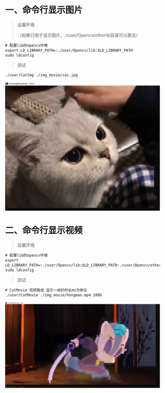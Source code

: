 # 一、命令行显示图片

> 设置环境
>
> （如果只用于显示图片，./user/Opencv/otherlib目录可以删去）

```
# 配置lib的opencv环境
export LD_LIBRARY_PATH=:./user/Opencv/lib:$LD_LIBRARY_PATH
sudo ldconfig
```

> 测试

```
./user/CatImg ./img_movie/cai.jpg
```

![image-20230806235646744](.\img_movie\image-20230806235646744.png)

# 二、命令行显示视频

> 设置环境

```
# 配置lib的opencv环境
export LD_LIBRARY_PATH=:./user/Opencv/lib:$LD_LIBRARY_PATH:./user/Opencv/otherlib
sudo ldconfig
```

> 测试

```
# CatMovie 视频路径 显示一帧的时长ms为单位
./user/CatMovie ./img_movie/hongmao.mp4 2000
```

![image-20230807004041422](.\img_movie\image-20230807004041422.png)